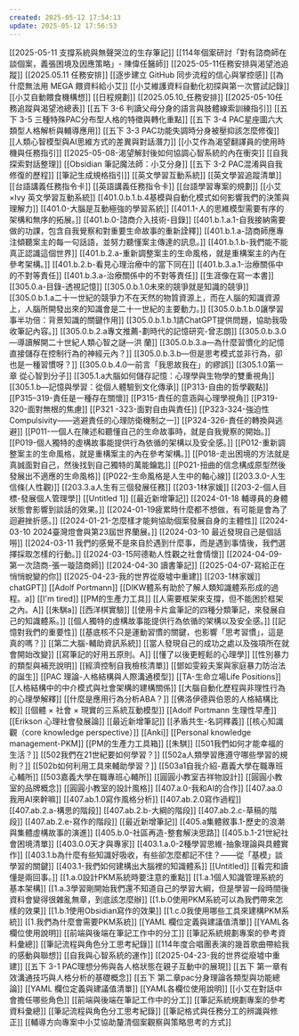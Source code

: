 ```yaml
---
created: 2025-05-12 17:54:13
update: 2025-05-12 17:56:53
---
```





[[2025-05-11 支撐系統與無聲哭泣的生存筆記]]
[[114年個案研討「對有諮商師在談個案，義張困境及因應策略」- 陳偉任醫師]]
[[2025-05-11任務安排與渴望池追蹤]]
[[2025.05.11 任務安排]]
[[逐步建立 GitHub 同步流程的信心與掌控感]]
[[為什麼無法用 MEGA 餵資料給小艾]]
[[小艾維護資料自動化初探與第一次嘗試記錄]]
[[小艾自動餵食機構想]]
[[日程規劃]]
[[2025.05.10_任務安排]]
[[2025-05-10任務追蹤與渴望池總表]]
[[五下 3-6 判讀父母分身的語言與肢體線索訓練指引]]
[[五下 3-5 三種特殊PAC分布型人格的特徵與轉化重點]]
[[五下 3-4 PAC星座圖六大類型人格解析與輔導應用]]
[[五下 3-3 PAC功能失調時分身被壓抑該怎麼修復]]
[[人類心智模型與AI思維方式的差異與對話潛力]]
[[小艾作為渴望翻譯員的使用時機與任務指引]]
[[2025-05-08-渴望解封後如何協調心智系統的內在衝突]]
[[自我探索對話整理]]
[[Obsidian 筆記魔法師：小艾分身]]
[[五下 3-2 PAC混淆與自我修復的歷程]]
[[筆記生成規格指引]]
[[英文學習互動系統]]
[[英文學習追蹤清單]]
[[台語講義任務指令卡]]
[[英語講義任務指令卡]]
[[台語學習專案的規劃]]
[[小艾×Ivy 英文學習互動系統]]
[[401.0.b.1.b.4基模與自動化模式如何影響我們的決策與理解力]]
[[401.0-大腦是互動極強的學習系統]]
[[401.1-人的思維模型需要有序的架構和無序的拓展。]]
[[401.b.0-諮商介入技術-目錄]]
[[401.b.1.a.1-自我接納需要做的功課，包含自我覺察和對重要生命故事的重新詮釋]]
[[401.b.1.a-諮商師應專注傾聽案主的每一句話語，並努力聽懂案主傳達的訊息。]]
[[401.b.1.b-我們能不能真正認識這個世界]]
[[401.b.2.a-重新調整案主的生命風格，就是重構案主的內在參考架構。]]
[[401.b.2.b-看見心理治療中的當下同在]]
[[401.b.3.a.1-治療關係中的不對等責任]]
[[401.b.3.a-治療關係中的不對等責任]]
[[生涯像在寫一本書]]
[[305.0.a-目錄-透視記憶]]
[[305.0.b.1.0未來的競爭就是知識的競爭]]
[[305.0.b.1.a二十一世紀的競爭力不在天然的物質資源上，而在人腦的知識資源上，人腦所開發出來的知識會是二十一世紀的主要動力。]]
[[305.0.b.1.b.0讓學習事半功倍：背景知識的關鍵作用]]
[[305.0.b.1.b.1請ChatGPT提供問題，協助我吸收筆記內容。]]
[[305.0.b.2.a專文推薦-劃時代的記憶研究-曾志朗]]
[[305.0.b.3.0—導讀解開二十世紀人類心智之謎—洪 蘭]]
[[305.0.b.3.a—為什麼習慣化的記憶直接儲存在控制行為的神經元內？]]
[[305.0.b.3.b—但是思考模式並非行為，卻也是一種習慣呀？]]
[[305.0.b.4.0—前言「我思故我在」的繆誤]]
[[305.1.0第一章 從心智到分子]]
[[305.1.a大腦如何儲存記憶：心理學與生物學的雙重視角]]
[[305.1.b—記憶與學習：從個人體驗到文化傳承]]
[[P313-自由的哲學觀點]]
[[P315–319-責任是一種存在關懷]]
[[P315-責任的意涵與心理學視角]]
[[P319-320-面對無根的焦慮]]
[[P321 -323-面對自由與責任]]
[[P323-324-強迫性Compulsivity——逃避責任的心理防衛機制之一]]
[[P324-326-責任的轉換與逃避]]
[[P011-一個人在陳述和聽懂自己的生命故事時，就是自我覺察的開始。]]
[[P019-個人獨特的虛構故事能提供行為依循的架構以及安全感。]]
[[P012-重新調整案主的生命風格，就是重構案主的內在參考架構。]]
[[P018-走出困境的方法就是真誠面對自己，然後找到自己獨特的萬能鑰匙]]
[[P021-扭曲的信念構成原型然後發展出不適應的生命風格]]
[[P022-生命風格是人生中的軸心線]]
[[203.3.0-人生信條(人性觀)]]
[[203.3.a人生有三個發展任務]]
[[203-1林家媛]]
[[203-2-個人目標-發展個人管理學]]
[[Untitled 1]]
[[最近新增筆記]]
[[2024-01-18 輔導員的身體狀態會影響到談話的效果。]]
[[2024-01-19疲累時什麼都不想做，有可能是會為了迴避挫折感。]]
[[2024-01-21-怎麼樣才能夠協助個案發展自身的主體性]]
[[2024-03-10 2024臺灣燈會與第23屆世界蘭展。]]
[[2024-03-10 最近發現自己是個話嘮]]
[[2024-03-11 我們的感覺不是來自於遇到什麼事，而是遇到事情後，我們選擇採取怎樣的行動。]]
[[2024-03-15阿德勒人性觀之社會情懷]]
[[2024-04-09-第一次諮商-張一璇諮商師]]
[[2024-04-30 讀書筆記]]
[[2025-04-07-寫給正在悄悄蛻變的你]]
[[2025-04-23-我的世界從廢墟中重建]]
[[203-1林家媛]] chatGPT]]
[[Adolf Portmann]]
[[DIKW體系有助於了解人類知識體系形成的過程。a]]
[[I'm tired]]
[[PM的生產力工具]]
[[人需要框架來支撐，但不能困於框架之內。A]]
[[朱騏a]]
[[西洋棋實驗]]
[[使用卡片盒筆記的四種分類筆記，來發展自己的知識體系。]]
[[個人獨特的虛構故事能提供行為依循的架構以及安全感。]]
[[記憶對我們的重要性]]
[[基底核不只是運動習慣的關鍵，也影響「思考習慣」，這是真的嗎？]]
[[第二大腦-輔助資訊系統]]
[[當人發現自己的成功之處以及強項所在就會開始改變]]
[[寫筆記的好用五原則。A]]
[[懂了以後更輕鬆的心理學]]
[[性別暴力的類型與補充說明]]
[[經濟控制自我檢核清單]]
[[鄧如雯殺夫案與家庭暴力防治法的誕生]]
[[PAC 理論-人格結構與人際溝通模型]]
[[TA-生命立場Life Positions]]
[[人格結構中的中介模式與社會架構的建構關係]]
[[大腦自動化歷程與非理性行為的心理學解釋]]
[[什麼是應用行為分析ABA？]]
[[佛洛伊德與伯恩的人格結構比較]]
[[個體 × 社會 × 現實的三系統互動模型]]
[[Adolf Portmann 生理性早產]]
[[Erikson 心理社會發展論]]
[[最近新增筆記]]
[[矛盾共生-名詞釋義]]
[[核心知識觀（core knowledge perspective）]]
[[Anki]]
[[Personal knowledge management-PKM]]
[[PM的生產力工具箱]]
[[朱騏]]
[[501我們如何才能幸福的生活？]]
[[502我們在21世紀要如何學習？]]
[[502a人類學習應遵守哪些學習的規則？]]
[[502b如何利用工具來輔助學習？]]
[[503a1自我介紹-嘉義大學在職專班心輔所]]
[[503嘉義大學在職專班心輔所]]
[[圓圓小教室吉祥物設計]]
[[圓圓小教室的品牌概念]]
[[圓圓小教室的設計風格]]
[[407.a.0-我和AI的合作]]
[[407.aa.0我用AI來幹嘛]]
[[407.ab.1.0寫作風格分析]]
[[407.ab.2.0寫作過程]]
[[407.ab.2.a-構思的階段]]
[[407.ab.2.b-大綱的階段]]
[[407.ab.2.c-草稿的階段]]
[[407.ab.2.e-寫作的階段]]
[[最近新增筆記]]
[[405.a集體敘事.1-歷史的浪潮與集體虛構故事的演進]]
[[405.b.0-社區再造-整套解決思路]]
[[405.b.1-21世紀社會困境清單]]
[[403.0.0天才與專家]]
[[403.1.a.0-2種學習思維-抽象理論與具體實作]]
[[403.1.b為什麼有些知識好吸收，有些卻怎麼都記不住？——從「基模」談學習的關鍵]]
[[403.1-我們如何建構出大腦裡的知識體系]]
[[Untitled]]
[[看完和讀懂是兩回事。]]
[[1.a.0設計PKM系統時要注意的重點]]
[[1.a.1個人知識管理系統的基本架構]]
[[1.a.3學習剛開始我們還不知道自己的學習大綱，但是學習一段時間後資料會變得很雜亂無章，到底該怎麼辦]]
[[1.b.0使用PKM系統可以為我們帶來怎樣的效果]]
[[1.b.1使用Obsidian寫作的效果]]
[[1.c.0我使用哪些工具來建構PKM系統]]
[[1.我們為什麼會需要PKM系統]]
[[YAML 欄位定義與建議值清單]]
[[YAML各欄位使用說明]]
[[前端與後端在筆記工作中的分工]]
[[筆記系統規劃專案的參考資料彙總]]
[[筆記流程與角色分工思考紀錄]]
[[114年度合唱團表演的幾首歌曲帶給我的感動與聯想]]
[[自我與心智系統的運作]]
[[2025-04-23-我的世界從廢墟中重建]]
[[五下 3-1 PAC理想分佈與各人格狀態在親子互動中的展現]]
[[五下 第一章有效溝通技巧與人格分析的基礎概念]]
[[五下 第二章pac分身理論各類型與功能總論]]
[[YAML 欄位定義與建議值清單]]
[[YAML各欄位使用說明]]
[[小艾在對話中會擔任哪些角色]]
[[前端與後端在筆記工作中的分工]]
[[筆記系統規劃專案的參考資料彙總]]
[[筆記流程與角色分工思考紀錄]]
[[筆記格式與任務分工的辨識與修正]]
[[輔導方向專案中小艾協助釐清個案觀察與策略思考的方式]]

